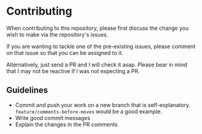 # Contributing
When contributing to this repository, please first discuss the change you wish to make via the repository's issues.

If you are wanting to tackle one of the pre-existing issues, please comment on that issue so that you can be assigned to it.

Alternatively, just send a PR and I will check it asap. Please bear in mind that I may not be reactive if I was not expecting a PR.

## Guidelines
- Commit and push your work on a new branch that is self-explanatory. `feature/comments-before-moves` would be a good example.
- Write good commit messages
- Explain the changes in the PR comments
